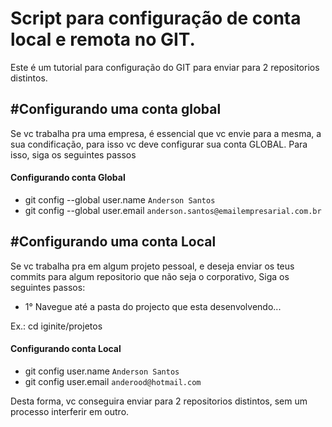 # Script para configuração de conta local e remota no GIT.
Este é um tutorial para configuração do GIT para enviar para 2 repositorios distintos.

## #Configurando uma conta global
Se vc trabalha pra uma empresa, é essencial que vc envie para a mesma, a sua condificação, para isso vc deve configurar sua conta GLOBAL.
Para isso, siga os seguintes passos

#### Configurando conta Global
 - git config --global user.name ```Anderson Santos```
 - git config --global user.email ```anderson.santos@emailempresarial.com.br```
 
## #Configurando uma conta Local
Se vc trabalha pra em algum projeto pessoal, e deseja enviar os teus commits para algum repositorio que não seja o corporativo, 
Siga os seguintes passos:

- 1° Navegue até a pasta do projecto que esta desenvolvendo...

Ex.: cd iginite/projetos


 #### Configurando conta Local
 - git config user.name ```Anderson Santos```
 - git config user.email ```anderood@hotmail.com```
 
 Desta forma, vc conseguira enviar para 2 repositorios distintos, sem um processo interferir em outro.

